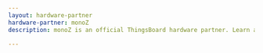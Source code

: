 ```yaml
---
layout: hardware-partner
hardware-partner: monoZ
description: monoZ is an official ThingsBoard hardware partner. Learn about monoZ products, supported use cases, and integration guides with the ThingsBoard IoT platform.

---
```




